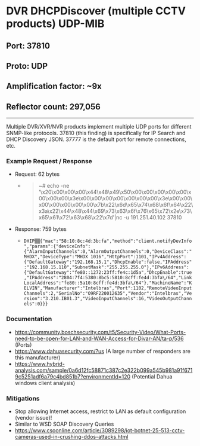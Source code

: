 # DVR DHCPDiscover (multiple CCTV products) UDP-MIB

## Port: 37810

## Proto: UDP

## Amplification factor: ~9x

## Reflector count: 297,056

---

Multiple DVR/XVR/NVR products implement multiple UDP ports for different SNMP-like protocols.
37810 (this finding) is specifically for IP Search and DHCP Discovery JSON.
37777 is the default port for remote connections, etc.

### Example Request / Response

- Request: 62 bytes

  - > ~# echo -ne '\x20\x00\x00\x00\x44\x48\x49\x50\x00\x00\x00\x00\x00\x00\x00\x00\x3e\x00\x00\x00\x00\x00\x00\x00\x3e\x00\x00\x00\x00\x00\x00\x00\x7b\x22\x6d\x65\x74\x68\x6f\x64\x22\x3a\x22\x44\x48\x44\x69\x73\x63\x6f\x76\x65\x72\x2e\x73\x65\x61\x72\x63\x68\x22\x7d'|nc -u 191.251.40.102 37810

- Response: 759 bytes

  - `DHIP▒▒{"mac":"58:10:8c:4d:3b:fa","method":"client.notifyDevInfo","params":{"deviceInfo":{"AlarmInputChannels":0,"AlarmOutputChannels":0,"DeviceClass":"MHDX","DeviceType":"MHDX 1016","HttpPort":1101,"IPv4Address":{"DefaultGateway":"192.168.15.1","DhcpEnable":false,"IPAddress":"192.168.15.110","SubnetMask":"255.255.255.0"},"IPv6Address":{"DefaultGateway":"fe80::1272:23ff:fe4c:1d5a","DhcpEnable":true,"IPAddress":"2804:7f4:5380:8bc5:5810:8cff:fe4d:3bfa\/64","LinkLocalAddress":"fe80::5a10:8cff:fe4d:3bfa\/64"},"MachineName":"KELVIN","Manufacturer":"Intelbras","Port":1102,"RemoteVideoInputChannels":2,"SerialNo":"O9RF220012635","Vendor":"Intelbras","Version":"3.210.IB01.3","VideoInputChannels":16,"VideoOutputChannels":0}}}`

### Documentation

- <https://community.boschsecurity.com/t5/Security-Video/What-Ports-need-to-be-open-for-LAN-and-WAN-Access-for-Divar-AN/ta-p/536> (Ports)
- <https://www.dahuasecurity.com/?us> (A large number of responders are this manufacturer)
- <https://www.hybrid-analysis.com/sample/0a6d12fc58871c387c2e322b099a545b981a91f6719c5251adf6a79c4bd851b7?environmentId=120> (Potential Dahua windows client analysis)

### Mitigations

- Stop allowing Internet access, restrict to LAN as default configuration (vendor issue)!
- Similar to WSD SOAP Discovery Queries
- <https://www.csoonline.com/article/3089298/iot-botnet-25-513-cctv-cameras-used-in-crushing-ddos-attacks.html>
